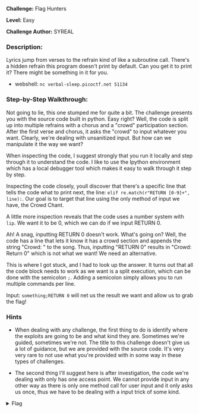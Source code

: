**Challenge:** Flag Hunters

**Level:** Easy

**Challenge Author:** SYREAL

### Description: 
Lyrics jump from verses to the refrain kind of like a subroutine call. There's a hidden refrain this program doesn't print by default. Can you get it to print it? There might be something in it for you.
- webshell: ```nc verbal-sleep.picoctf.net 51134```

### Step-by-Step Walkthrough:
Not going to lie, this one stumped me for quite a bit. The challenge presents you with the source code built in python. Easy right? Well, the code is split up into multiple refrains with a chorus and a "crowd" participation section. After the first verse and chorus, it asks the "crowd" to input whatever you want. Clearly, we're dealing with unsanitized input. But how can we manipulate it the way we want?

When inspecting the code, I suggest strongly that you run it locally and step through it to understand the code. I like to use the Ipython environment which has a local debugger tool which makes it easy to walk through it step by step. 

Inspecting the code closely, youll discover that there's a specific line that tells the code what to print next, the line: ```elif re.match(r"RETURN [0-9]+", line):```. Our goal is to target that line using the only method of input we have, the Crowd Chant. 

A little more inspection reveals that the code uses a number system with ```lip```. We want it to be 0, which we can do if we input RETURN 0.

Ah! A snag, inputting RETURN 0 doesn't work. What's going on? Well, the code has a line that lets it know it has a crowd section and appends the string "Crowd: " to the song. Thus, inputting "RETURN 0" results in "Crowd: Return 0" which is not what we want! We need an alternative.

This is where I got stuck, and I had to look up the answer. It turns out that all the code block needs to work as we want is a split execution, which can be done with the semicolon ```;```. Adding a semicolon simply allows you to run multiple commands per line. 

Input: ```something;RETURN 0``` will net us the result we want and allow us to grab the flag!

### Hints
- When dealing with any challenge, the first thing to do is identify where the exploits are going to be and what kind they are. Sometimes we're guided, sometimes we're not. The title to this challenge doesn't give us a lot of guidance, but we are provided with the source code. It's very very rare to not use what you're provided with in some way in these types of challenges.

- The second thing I'll suggest here is after investigation, the code we're dealing with only has one access point. We cannot provide input in any other way as there is only one method call for user input and it only asks us once, thus we have to be dealing with a input trick of some kind.

<details><summary>Flag</summary>
    <pre>
    picoCTF{70637h3r_f0r3v3r_ac197d12}
    </pre>
   </details>